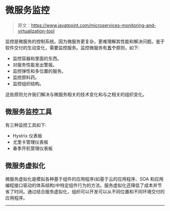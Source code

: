 # 微服务监控

> 原文：<https://www.javatpoint.com/microservices-monitoring-and-virtualization-tool>

监控是微服务的控制系统。因为微服务更复杂，更难理解其性能和解决问题。鉴于软件交付的生动变化，需要监控服务。监控微服务有**五个**原则，如下:

*   监控容器和里面的东西。
*   对服务性能发出警报。
*   监控弹性和多位置的服务。
*   监控原料药。
*   监控组织结构。

这些原则允许我们解决与微服务相关的技术变化和与之相关的组织变化。

## 微服务监控工具

有三种监控工具如下:

*   Hystrix 仪表板
*   尤里卡管理仪表板
*   春季开机管理仪表板

## 微服务虚拟化

微服务虚拟化是模拟各种基于组件的应用程序(如基于云的应用程序、SOA 和应用编程接口驱动的体系结构)中特定组件行为的方法。服务虚拟化还降低了成本并节省了时间。通过结合服务虚拟化，组织可以开发可以从不同位置和不同环境交付的应用程序。

* * *